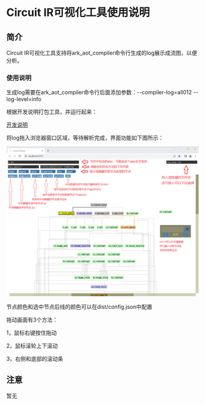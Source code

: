 # Circuit IR可视化工具使用说明

## 简介

Circuit IR可视化工具支持将ark_aot_compiler命令行生成的log展示成流图，以便分析。

### 使用说明

生成log需要在ark_aot_compiler命令行后面添加参数：--compiler-log=all012 --log-level=info

根据开发说明打包工具，并运行起来：

[开发说明](./DEVELOP_zh.md)

将log拖入浏览器窗口区域，等待解析完成，界面功能如下图所示：

![](../figures/operate.png)

节点颜色和选中节点后线的颜色可以在dist/config.json中配置

拖动画面有3个方法：

1，鼠标右键按住拖动

2，鼠标滚轮上下滚动

3，右侧和底部的滚动条

## 注意

暂无
